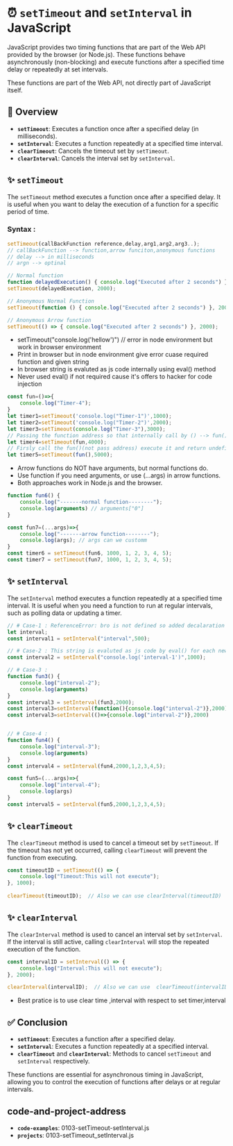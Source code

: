 # ⏰ `setTimeout` and `setInterval` in JavaScript

JavaScript provides two timing functions that are part of the Web API provided by the browser (or Node.js). These functions behave asynchronously (non-blocking) and execute functions after a specified time delay or repeatedly at set intervals.

These functions are part of the Web API, not directly part of JavaScript itself.

## 📜 Overview

- **`setTimeout`**: Executes a function once after a specified delay (in milliseconds).
- **`setInterval`**: Executes a function repeatedly at a specified time interval.
- **`clearTimeout`**: Cancels the timeout set by `setTimeout`.
- **`clearInterval`**: Cancels the interval set by `setInterval`.

## ✨ `setTimeout`

The `setTimeout` method executes a function once after a specified delay. It is useful when you want to delay the execution of a function for a specific period of time.


### Syntax :


```js
setTimeout(callBackFunction reference,delay,arg1,arg2,arg3..);
// callBackFunction --> function,arrow funciton,anonymous functions
// delay --> in milliseconds
// argn --> optinal
```

```js
// Normal function
function delayedExecution() { console.log("Executed after 2 seconds") }
setTimeout(delayedExecution, 2000);

// Anonymous Normal Function
setTimeout(function () { console.log("Executed after 2 seconds") }, 2000);

// Anonymous Arrow function
setTimeout(() => { console.log("Executed after 2 seconds") }, 2000);
```


- setTimeout("console.log('hellow')")   // error in node environment but work in browser environment
- Print in browser but in node environment give error cuase required function and given string
- In browser string is evaluted as js code internally using eval() method
- Never used eval() if not required cause it's offers to hacker for code injection


```js
const fun=()=>{
    console.log("Timer-4");
}
let timer1=setTimeout('console.log("Timer-1")',1000);
let timer2=setTimeout('console.log("Timer-2")',2000);
let timer3=setTimeout(console.log("Timer-3"),3000);
// Passing the function address so that internally call by () --> fun()
let timer4=setTimeout(fun,4000); 
// Firsly call the fun()(not pass address) execute it and return undefinded so no timer applied
let timer5=setTimeout(fun(),5000);
```


- Arrow functions do NOT have arguments, but normal functions do.
- Use function if you need arguments, or use (...args) in arrow functions.
- Both approaches work in Node.js and the browser.


```js
function fun6() {
    console.log("-------normal function--------");
    console.log(arguments) // arguments["0"]
}

const fun7=(...args)=>{
    console.log("-------arrow function--------");
    console.log(args); // args can we customm
}
const timer6 = setTimeout(fun6, 1000, 1, 2, 3, 4, 5);
const timer7 = setTimeout(fun7, 1000, 1, 2, 3, 4, 5);
```


## ✨ `setInterval`

The `setInterval` method executes a function repeatedly at a specified time interval. It is useful when you need a function to run at regular intervals, such as polling data or updating a timer.


```js
// # Case-1 : ReferenceError: bro is not defined so added decalaration line
let interval;
const interval1 = setInterval("interval",500); 

// # Case-2 : This string is evaluted as js code by eval() for each new VM files 
const interval2 = setInterval("console.log('interval-1')",1000); 

// # Case-3 : 
function fun3() {
    console.log("interval-2");
    console.log(arguments)
}
const interval3 = setInterval(fun3,2000);
const interval3=setInterval(function(){console.log("interval-2")},2000);
const interval3=setInterval(()=>{console.log("interval-2")},2000)


// # Case-4 : 
function fun4() {
    console.log("interval-3");
    console.log(arguments)
}
const interval4 = setInterval(fun4,2000,1,2,3,4,5);

const fun5=(...args)=>{
    console.log("interval-4");
    console.log(args)
}
const interval5 = setInterval(fun5,2000,1,2,3,4,5);
```


## ✨ `clearTimeout`

The `clearTimeout` method is used to cancel a timeout set by `setTimeout`. If the timeout has not yet occurred, calling `clearTimeout` will prevent the function from executing.


```js
const timeoutID = setTimeout(() => {
    console.log("Timeout:This will not execute");
}, 1000);
  
clearTimeout(timeoutID);  // Also we can use clearInterval(timeoutID)
```


## ✨ `clearInterval`

The `clearInterval` method is used to cancel an interval set by `setInterval`. If the interval is still active, calling `clearInterval` will stop the repeated execution of the function.


```js
const intervalID = setInterval(() => {
    console.log("Interval:This will not execute");
}, 2000);

clearInterval(intervalID);  // Also we can use  clearTimeout(intervalID);
```


- Best pratice is to use clear time ,interval with respect to  set timer,interval

## ✅ Conclusion

- **`setTimeout`**: Executes a function after a specified delay.
- **`setInterval`**: Executes a function repeatedly at a specified interval.
- **`clearTimeout`** and **`clearInterval`**: Methods to cancel `setTimeout` and `setInterval` respectively.

These functions are essential for asynchronous timing in JavaScript, allowing you to control the execution of functions after delays or at regular intervals.


## code-and-project-address
- **`code-examples`**: 0103-setTimeout-setInterval.js
- **`projects`**: 0103-setTimeout_setInterval.js